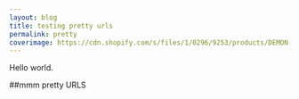 ```yaml
---
layout: blog
title: testing pretty urls
permalink: pretty
coverimage: https://cdn.shopify.com/s/files/1/0296/9253/products/DEMON-10lightest-ERIN_1024x1024.jpg
---
```


Hello world.

##mmm pretty URLS
